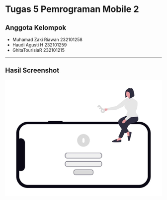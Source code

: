 # Tugas 5 Pemrograman Mobile 2

## Anggota Kelompok

- Muhamad Zaki Riawan 232101258 
- Haudi Agusti H 232101259
- GhitaTourisiaR 232101215

---

## Hasil Screenshot
![image alt](https://github.com/HandukBasah-jpg/tugas5-flutter-pm2/blob/1e18e879ae7eb313af655a4e10c8fbb73d29399e/login1.png)
